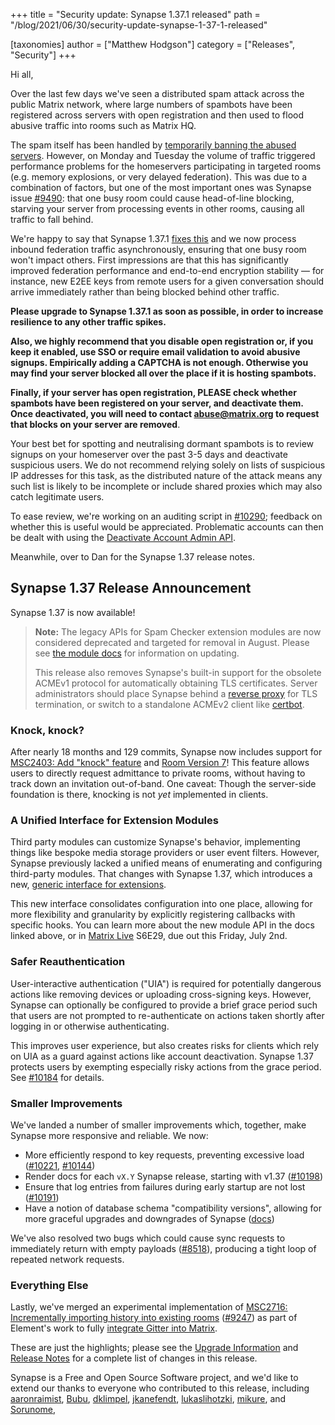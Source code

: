 +++
title = "Security update: Synapse 1.37.1 released"
path = "/blog/2021/06/30/security-update-synapse-1-37-1-released"

[taxonomies]
author = ["Matthew Hodgson"]
category = ["Releases", "Security"]
+++

Hi all,

Over the last few days we've seen a distributed spam attack across the public Matrix network, where large numbers of spambots have been registered across servers with open registration and then used to flood abusive traffic into rooms such as Matrix HQ.

The spam itself has been handled by [temporarily banning the abused servers](https://matrix.org/docs/guides/moderation#banning-servers). However, on Monday and Tuesday the volume of traffic triggered performance problems for the homeservers participating in targeted rooms (e.g. memory explosions, or very delayed federation).  This was due to a combination of factors, but one of the most important ones was Synapse issue [#9490](https://github.com/matrix-org/synapse/issues/9490): that one busy room could cause head-of-line blocking, starving your server from processing events in other rooms, causing all traffic to fall behind.

We're happy to say that Synapse 1.37.1 [fixes this](https://github.com/matrix-org/synapse/pull/10272) and we now process inbound federation traffic asynchronously, ensuring that one busy room won't impact others.  First impressions are that this has significantly improved federation performance and end-to-end encryption stability — for instance, new E2EE keys from remote users for a given conversation should arrive immediately rather than being blocked behind other traffic.

**Please upgrade to Synapse 1.37.1 as soon as possible, in order to increase resilience to any other traffic spikes.**

**Also, we highly recommend that you disable open registration or, if you keep it enabled, use SSO or require email validation to avoid abusive signups. Empirically adding a CAPTCHA is not enough. Otherwise you may find your server blocked all over the place if it is hosting spambots.**

**Finally, if your server has open registration, PLEASE check whether spambots have been registered on your server, and deactivate them.  Once deactivated, you will need to contact <abuse@matrix.org> to request that blocks on your server are removed**.

Your best bet for spotting and neutralising dormant spambots is to review signups on your homeserver over the past 3-5 days and deactivate suspicious users. We do not recommend relying solely on lists of suspicious IP addresses for this task, as the distributed nature of the attack means any such list is likely to be incomplete or include shared proxies which may also catch legitimate users.

To ease review, we're working on an auditing script in [#10290](https://github.com/matrix-org/synapse/pull/10290); feedback on whether this is useful would be appreciated. Problematic accounts can then be dealt with using the [Deactivate Account Admin API](https://matrix-org.github.io/synapse/v1.37/admin_api/user_admin_api.html#deactivate-account).

Meanwhile, over to Dan for the Synapse 1.37 release notes.

## Synapse 1.37 Release Announcement

Synapse 1.37 is now available!

> **Note:** The legacy APIs for Spam Checker extension modules are now considered deprecated and targeted for removal in August. Please see [the module docs](https://matrix-org.github.io/synapse/v1.37/modules.html#porting-an-existing-module-that-uses-the-old-interface) for information on updating.
>
> This release also removes Synapse's built-in support for the obsolete ACMEv1 protocol for automatically obtaining TLS certificates. Server administrators should place Synapse behind a [reverse proxy](https://matrix-org.github.io/synapse/v1.37/reverse_proxy.html) for TLS termination, or switch to a standalone ACMEv2 client like [certbot](https://certbot.eff.org/).

### Knock, knock?

After nearly 18 months and 129 commits, Synapse now includes support for [MSC2403: Add "knock" feature](https://github.com/matrix-org/matrix-doc/pull/2403) and [Room Version 7](https://spec.matrix.org/unstable/rooms/v7/)! This feature allows users to directly request admittance to private rooms, without having to track down an invitation out-of-band. One caveat: Though the server-side foundation is there, knocking is not _yet_ implemented in clients.

### A Unified Interface for Extension Modules

Third party modules can customize Synapse's behavior, implementing things like bespoke media storage providers or user event filters. However, Synapse previously lacked a unified means of enumerating and configuring third-party modules. That changes with Synapse 1.37, which introduces a new, [generic interface for extensions](https://matrix-org.github.io/synapse/v1.37/modules.html).

This new interface consolidates configuration into one place, allowing for more flexibility and granularity by explicitly registering callbacks with specific hooks. You can learn more about the new module API in the docs linked above, or in [Matrix Live](https://www.youtube.com/playlist?list=PLl5dnxRMP1hULbP8MYk2noPKFCFyg-SHK) S6E29, due out this Friday, July 2nd.

### Safer Reauthentication

User-interactive authentication ("UIA") is required for potentially dangerous actions like removing devices or uploading cross-signing keys. However, Synapse can optionally be configured to provide a brief grace period such that users are not prompted to re-authenticate on actions taken shortly after logging in or otherwise authenticating.

This improves user experience, but also creates risks for clients which rely on UIA as a guard against actions like account deactivation. Synapse 1.37 protects users by exempting especially risky actions from the grace period. See [#10184](https://github.com/matrix-org/synapse/pull/10184) for details.

### Smaller Improvements

We've landed a number of smaller improvements which, together, make Synapse more responsive and reliable. We now:

- More efficiently respond to key requests, preventing excessive load ([#10221](https://github.com/matrix-org/synapse/pull/10221), [#10144](https://github.com/matrix-org/synapse/pull/10144))
- Render docs for each `vX.Y` Synapse release, starting with v1.37 ([#10198](https://github.com/matrix-org/synapse/pull/10198))
- Ensure that log entries from failures during early startup are not lost ([#10191](https://github.com/matrix-org/synapse/pull/10191))
- Have a notion of database schema "compatibility versions", allowing for more graceful upgrades and downgrades of Synapse ([docs](https://matrix-org.github.io/synapse/v1.37/development/database_schema.html#synapse-schema-versions))

We've also resolved two bugs which could cause sync requests to immediately return with empty payloads ([#8518](https://github.com/matrix-org/synapse/issues/8518)), producing a tight loop of repeated network requests.

### Everything Else

Lastly, we've merged an experimental implementation of [MSC2716: Incrementally importing history into existing rooms](https://github.com/matrix-org/matrix-doc/pull/2716) ([#9247](https://github.com/matrix-org/synapse/pull/9247)) as part of Element's work to fully [integrate Gitter into Matrix](https://matrix.org/blog/2020/09/30/welcoming-gitter-to-matrix).

These are just the highlights; please see the [Upgrade Information](https://github.com/matrix-org/synapse/blob/v1.37.1/UPGRADE.rst#upgrading-to-v1370) and [Release Notes](https://github.com/matrix-org/synapse/blob/v1.37.1/CHANGES.md) for a complete list of changes in this release.

Synapse is a Free and Open Source Software project, and we'd like to extend our thanks to everyone who contributed to this release, including [aaronraimist](https://github.com/aaronraimist), [Bubu](https://github.com/Bubu), [dklimpel](https://github.com/dklimpel), [jkanefendt](https://github.com/jkanefendt), [lukaslihotzki](https://github.com/lukaslihotzki), [mikure](https://github.com/mikure), and [Sorunome](https://github.com/Sorunome),
